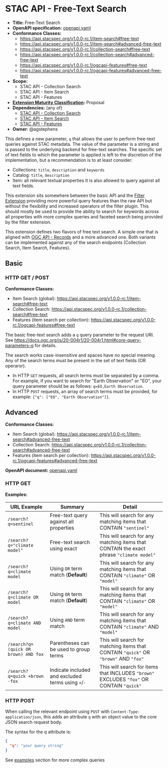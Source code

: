 # STAC API - Free-Text Search

- **Title:** Free-Text Search
- **OpenAPI specification:** [openapi.yaml](openapi.yaml)
- **Conformance Classes:**
  - <https://api.stacspec.org/v1.0.0-rc.1/item-search#free-text>
  - <https://api.stacspec.org/v1.0.0-rc.1/item-search#advanced-free-text>
  - <https://api.stacspec.org/v1.0.0-rc.1/collection-search#free-text>
  - <https://api.stacspec.org/v1.0.0-rc.1/collection-search#advanced-free-text>
  - <https://api.stacspec.org/v1.0.0-rc.1/ogcapi-features#free-text>
  - <https://api.stacspec.org/v1.0.0-rc.1/ogcapi-features#advanced-free-text>
- **Scope:**
  - STAC API - Collection Search
  - STAC API - Item Search
  - STAC API - Features
- **[Extension Maturity Classification](https://github.com/radiantearth/stac-api-spec/tree/main/README.md#maturity-classification):** Proposal
- **Dependencies:** (any of)
  - [STAC API - Collection Search](https://github.com/stac-api-extensions/collection-search)
  - [STAC API - Item Search](https://github.com/radiantearth/stac-api-spec/tree/v1.0.0/item-search)
  - [STAC API - Features](https://github.com/radiantearth/stac-api-spec/tree/v1.0.0/ogcapi-features)
- **Owner**: @agstephens
  
This defines a new parameter, `q` that allows the user to perform free-text queries against STAC metadata. 
The value of the parameter is a string and is passed to the underlying backend for free-text searches.
The specific set of text fields to which the parameter is applied is left to the discretion of the implementation,
but a recommendation is to at least consider:
- Collections: `title`, `description` and `keywords`
- Catalog: `title`, `description`
- Item: all relevant textual properties
It is also allowed to query against all text fields.

This extension sits somewhere between the basic API and the [Filter Extension](https://github.com/radiantearth/stac-api-spec/tree/master/fragments/filter) providing
more powerful query features than the raw API but without the flexibility and increased operators of the filter plugin. This should mostly be used to provide
the ability to search for keywords across all properties with more complex queries and faceted search being provided by the filter extension.

This extension defines two flavors of free text search. 
A simple one that is aligned with [OGC API - Records](https://docs.ogc.org/is/20-004r1/20-004r1.html#core-query-parameters-q) and 
a more advanced one.
Both variants can be implemented against any of the search endpoints (Collection Search, Item Search, Features).

## Basic

### HTTP GET / POST

**Conformance Classes:**
  - Item Search (global): <https://api.stacspec.org/v1.0.0-rc.1/item-search#free-text>
  - Collection Search: <https://api.stacspec.org/v1.0.0-rc.1/collection-search#free-text>
  - Features (item search per collection): <https://api.stacspec.org/v1.0.0-rc.1/ogcapi-features#free-text>

The basic free-text search adds a `q` query parameter to the request URI.
See <https://docs.ogc.org/is/20-004r1/20-004r1.html#core-query-parameters-q> for details.

The search works case-insensitive and spaces have no special meaning.
Any of the search terms must be present in the set of text fields (OR operaror).

- In HTTP `GET` requests, all search terms must be separated by a comma. For example, if you want to search for "Earth Observation" or "EO", your query parameter should be as follows: `q=EO,Earth Observation`.
- In HTTP `POST` requests, an array of search terms must be provided, for example: `{"q": ["EO", "Earth Observation"]}`.

## Advanced

**Conformance Classes:**
  - Item Search (global): <https://api.stacspec.org/v1.0.0-rc.1/item-search#advanced-free-text>
  - Collection Search: <https://api.stacspec.org/v1.0.0-rc.1/collection-search#advanced-free-text>
  - Features (item search per collection): <https://api.stacspec.org/v1.0.0-rc.1/ogcapi-features#advanced-free-text>

**OpenAPI document:** [openapi.yaml](openapi.yaml)

### HTTP GET

**Examples:**

| URL Example | Summary | Detail |
| ----------- | ------- | ------ |
| `/search?q=sentinel` | Free-text query against all properties | This will search for any matching items that CONTAIN `"sentinel"` |
| `/search?q="climate model"` | Free-text search using exact | This will search for any matching items that CONTAIN the exact phrase `"climate model"` |
|`/search?q=climate model`| Using `OR` term match (**Default**) | This will search for any matching items that CONTAIN `"climate"` OR `"model"`|
|`/search?q=climate OR model`| Using `OR` term match (**Default**) | This will search for any matching items that CONTAIN `"climate"` OR `"model"`|
|`/search?q=climate AND model`| Using `AND` term match | This will search for any matching items that CONTAIN `"climate"` AND `"model"`|
| `/search?q=(quick OR brown) AND fox` | Parentheses can be used to group terms | This will search for matching items that CONTAIN `"quick"` OR `"brown"` AND `"fox"` |
| `/search?q=quick +brown -fox` | Indicate included and excluded terms using `+`/`-` | This will search for items that INCLUDES `"brown"` EXCLUDES `"fox"` OR CONTAIN `"quick"` |

### HTTP POST

When calling the relevant endpoint using `POST` with `Content-Type: application/json`, this adds an attribute `q` with an object value to the core JSON search request body.

The syntax for the q attribute is:

```json
{
  "q": "your query string"
}
```

See [examples](#examples) section for more complex queries
